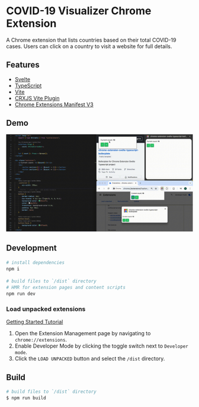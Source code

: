 # COVID-19 Visualizer Chrome Extension

A Chrome extension that lists countries based on their total COVID-19 cases. Users can click on a country to visit a website for full details.

## Features

-   [Svelte](https://svelte.dev/)
-   [TypeScript](https://www.typescriptlang.org/)
-   [Vite](https://vitejs.dev/)
-   [CRXJS Vite Plugin](https://github.com/crxjs/chrome-extension-tools/blob/main/packages/vite-plugin/README.md)
-   [Chrome Extensions Manifest V3](https://developer.chrome.com/docs/extensions/mv3/intro/)

## Demo

![Demo](/demo.gif)

## Development

```bash
# install dependencies
npm i

# build files to `/dist` directory
# HMR for extension pages and content scripts
npm run dev
```

### Load unpacked extensions

[Getting Started Tutorial](https://developer.chrome.com/docs/extensions/get-started/tutorial/hello-world#load-unpacked)

1. Open the Extension Management page by navigating to `chrome://extensions`.
2. Enable Developer Mode by clicking the toggle switch next to `Developer mode`.
3. Click the `LOAD UNPACKED` button and select the `/dist` directory.

## Build

```bash
# build files to `/dist` directory
$ npm run build
```
